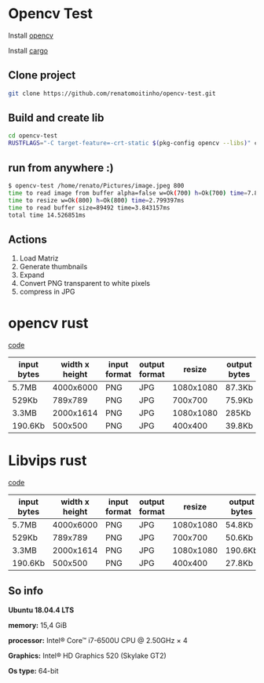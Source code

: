 # Opencv Test

Install [opencv](https://docs.opencv.org/trunk/d7/d9f/tutorial_linux_install.html)

Install [cargo](https://www.rust-lang.org/tools/install)
 
## Clone project
 ```sh
 git clone https://github.com/renatomoitinho/opencv-test.git
 ```
## Build and create lib
```sh
cd opencv-test
RUSTFLAGS="-C target-feature=-crt-static $(pkg-config opencv --libs)" cargo install --jobs 2 --path .
```
## run from anywhere :)
 ```sh
$ opencv-test /home/renato/Pictures/image.jpeg 800
time to read image from buffer alpha=false w=Ok(700) h=Ok(700) time=7.84477ms
time to resize w=Ok(800) h=Ok(800) time=2.799397ms
time to read buffer size=89492 time=3.843157ms
total time 14.526851ms
 ```
## Actions
1. Load Matriz
2. Generate thumbnails
3. Expand 
4. Convert PNG transparent to white pixels
5. compress in JPG

# opencv rust
[code]([https://github.com/renatomoitinho/opencv-test/blob/master/src/main.rs](https://github.com/renatomoitinho/opencv-test/blob/master/src/main.rs))

|input bytes| width x height| input format | output format | resize  | output bytes | time
|--|--|--|--|--|--|--
| 5.7MB | 4000x6000 | PNG | JPG | 1080x1080| 87.3Kb | 675ms
| 529Kb | 789x789 | PNG | JPG | 700x700| 75.9Kb|37.5ms
| 3.3MB | 2000x1614 | PNG | JPG | 1080x1080 |285Kb| 175.4ms 
| 190.6Kb | 500x500 | PNG | JPG | 400x400 |39.8Kb | 15.5ms

# Libvips rust
[code]([https://github.com/renatomoitinho/vips-test/blob/master/src/main.rs](https://github.com/renatomoitinho/vips-test/blob/master/src/main.rs))

|input bytes| width x height| input format | output format | resize  | output bytes | time (ms)
|--|--|--|--|--|--|--
| 5.7MB | 4000x6000 | PNG | JPG | 1080x1080| 54.8Kb | 1.13s
| 529Kb | 789x789 | PNG | JPG | 700x700| 50.6Kb| 88ms
| 3.3MB | 2000x1614 | PNG | JPG | 1080x1080 |190.6Kb| 310ms 
| 190.6Kb | 500x500 | PNG | JPG | 400x400 |27.8Kb | 43.6ms

## So info

**Ubuntu 18.04.4 LTS**

**memory:** 15,4 GiB

**processor:** Intel® Core™ i7-6500U CPU @ 2.50GHz × 4 

**Graphics:** Intel® HD Graphics 520 (Skylake GT2)

**Os type:** 64-bit
